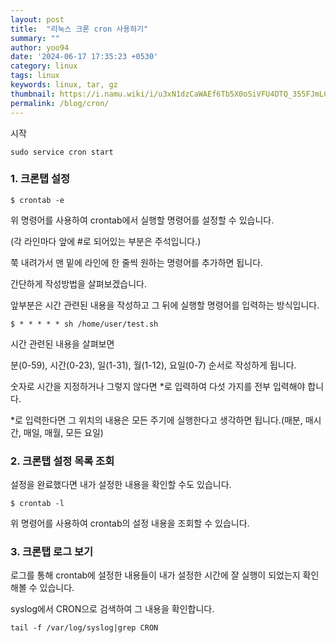 ```yaml
---
layout: post
title:  "리눅스 크론 cron 사용하기"
summary: ""
author: yoo94
date: '2024-06-17 17:35:23 +0530'
category: linux
tags: linux
keywords: linux, tar, gz
thumbnail: https://i.namu.wiki/i/u3xN1dzCaWAEf6Tb5X0oSiVFU4DTQ_355FJmLCSTY7GZNyOnv60tkvcu0s0cD4Oce9vK6kylpAIEU-BYcju6Ww.webp
permalink: /blog/cron/
---
```

시작
```shell
sudo service cron start
```

### **1. 크론탭 설정** 

```shell
$ crontab -e
```

위 명령어를 사용하여 crontab에서 실행할 명령어를 설정할 수 있습니다.

(각 라인마다 앞에 #로 되어있는 부분은 주석입니다.)

쭉 내려가서 맨 밑에 라인에 한 줄씩 원하는 명령어를 추가하면 됩니다.

간단하게 작성방법을 살펴보겠습니다. 

앞부분은 시간 관련된 내용을 작성하고 그 뒤에 실행할 명령어를 입력하는 방식입니다.
```shell
$ * * * * * sh /home/user/test.sh
```

시간 관련된 내용을 살펴보면 

분(0-59), 시간(0-23), 일(1-31), 월(1-12), 요일(0-7) 순서로 작성하게 됩니다.

숫자로 시간을 지정하거나 그렇지 않다면 *로 입력하여 다섯 가지를 전부 입력해야 합니다.

*로 입력한다면 그 위치의 내용은 모든 주기에 실행한다고 생각하면 됩니다.(매분, 매시간, 매일, 매월, 모든 요일)

### **2. 크론탭 설정 목록 조회** 

설정을 완료했다면 내가 설정한 내용을 확인할 수도 있습니다.

```shell
$ crontab -l
```

위 명령어를 사용하여 crontab의 설정 내용을 조회할 수 있습니다.

### **3. 크론탭 로그 보기**

로그를 통해 crontab에 설정한 내용들이 내가 설정한 시간에 잘 실행이 되었는지 확인해볼 수 있습니다.

syslog에서 CRON으로 검색하여 그 내용을 확인합니다.

```shell
tail -f /var/log/syslog|grep CRON
```